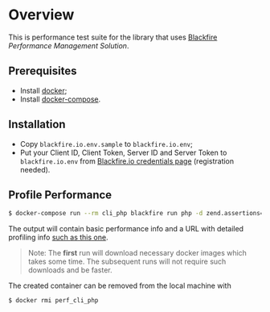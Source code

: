 # Overview

This is performance test suite for the library that uses [Blackfire](https://blackfire.io) _Performance Management Solution_.

## Prerequisites
- Install [docker](https://docs.docker.com/install/#supported-platforms);
- Install  [docker-compose](https://docs.docker.com/compose/install/).

## Installation

- Copy `blackfire.io.env.sample` to `blackfire.io.env`;
- Put your Client ID, Client Token, Server ID and Server Token to `blackfire.io.env` from [Blackfire.io credentials page](https://blackfire.io/my/settings/credentials) (registration needed).

## Profile Performance

```bash
$ docker-compose run --rm cli_php blackfire run php -d zend.assertions=-1 /app/sample/sample.php -t=100
```

The output will contain basic performance info and a URL with detailed profiling info [such as this one](https://blackfire.io/profiles/207fb294-d851-48ad-a31c-db29478172e3/graph).

> Note: The **first** run will download necessary docker images which takes some time. The subsequent runs will not require such downloads and be faster. 

The created container can be removed from the local machine with

```bash
$ docker rmi perf_cli_php
```
